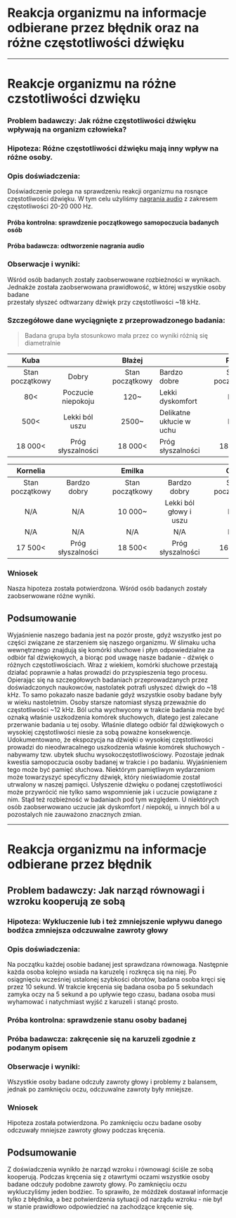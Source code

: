 # Reakcja organizmu na informacje odbierane przez błędnik oraz na różne częstotliwości dźwięku
-----
# Reakcje organizmu na różne czstotliwości dzwięku

### Problem badawczy: Jak różne częstotliwości dźwięku wpływają na organizm człowieka?

### Hipoteza: Różne częstotliwości dźwięku mają inny wpływ na różne osoby.

### Opis doświadczenia:
Doświadczenie polega na sprawdzeniu reakcji organizmu na rosnące częstotliwości dźwięku.
W tym celu użyliśmy [nagrania audio](https://youtu.be/qNf9nzvnd1k) z zakresem częstotliwości 20-20 000 Hz.

#### Próba kontrolna: sprawdzenie początkowego samopoczucia badanych osób

#### Próba badawcza: odtworzenie nagrania audio

### Obserwacje i wyniki:
Wśród osób badanych zostały zaobserwowane rozbieżności w wynikach.    
Jednakże została zaobserwowana prawidłowość, w której wszystkie osoby badane    
przestały słyszeć odtwarzany dźwięk przy częstotliwości ~18 kHz. 

### Szczegółowe dane wyciągnięte z przeprowadzonego badania:
> Badana grupa była stosunkowo mała przez co wyniki różnią się diametralnie

|       Kuba      	|                    	|   	|      Błażej     	|                          	|   	|      Piotr      	|                   	|
|:---------------:	|:------------------:	|---	|:---------------:	|--------------------------	|---	|:---------------:	|-------------------	|
| Stan początkowy 	| Dobry              	|   	| Stan początkowy 	| Bardzo dobre             	|   	| Stan początkowy 	| Bardzo dobre       	|
| 80<             	| Poczucie niepokoju 	|   	| 120~            	| Lekki dyskomfort         	|   	| N/A             	| N/A               	|
| 500<            	| Lekki ból uszu     	|   	| 2500~           	| Delikatne ukłucie w uchu 	|   	| N/A             	| N/A               	|
| 18 000<         	| Próg słyszalności  	|   	| 18 000<         	| Próg słyszalności        	|   	| 18 000<         	| Próg słyszalności 	|

|     Kornelia    	|                   	|   	|      Emilka     	|                        	|   	|       Olga      	|                   	|
|:---------------:	|:-----------------:	|:-:	|:---------------:	|:----------------------:	|:-:	|:---------------:	|:-----------------:	|
| Stan początkowy 	| Bardzo dobry      	|   	| Stan początkowy 	| Bardzo dobry           	|   	| Stan początkowy 	| Bardzo dobry      	|
| N/A             	| N/A               	|   	| 10 000~         	| Lekki ból głowy i uszu 	|   	| N/A             	| N/A               	|
| N/A             	| N/A               	|   	| N/A             	| N/A                    	|   	| N/A             	| N/A               	|
| 17 500<         	| Próg słyszalności 	|   	| 18 500<         	| Próg słyszalności      	|   	| 16 000<         	| Próg słyszalności 	|

### Wniosek
Nasza hipoteza została potwierdzona. Wśród osób badanych zostały zaobserwowane różne wyniki.

## Podsumowanie
Wyjaśnienie naszego badania jest na pozór proste, gdyż wszystko jest po części związane ze starzeniem się naszego organizmu. W ślimaku ucha wewnętrznego znajdują się komórki słuchowe i płyn odpowiedzialne za odbiór fal dźwiękowych, a biorąc pod uwagę nasze badanie - dźwięk o różnych częstotliwościach. Wraz z wiekiem, komórki słuchowe przestają działać poprawnie a hałas prowadzi do przyspieszenia tego procesu. Opierając się na szczegółowych badaniach przeprowadzanych przez doświadczonych naukowców, nastolatek potrafi usłyszeć dźwięk do ~18 kHz. To samo pokazało nasze badanie gdyż wszystkie osoby badane były w wieku nastoletnim. Osoby starsze natomiast słyszą przeważnie do częstotliwości ~12 kHz. Ból ucha wychwycony w trakcie badania może być oznaką właśnie uszkodzenia komórek słuchowych, dlatego jest zalecane przerwanie badania u tej osoby. Właśnie dlatego odbiór fal dźwiękowych o wysokiej częstotliwości niesie za sobą poważne konsekwencje. Udokumentowano, że ekspozycja na dźwięki o wysokiej częstotliwości prowadzi do nieodwracalnego uszkodzenia właśnie komórek słuchowych - nabywamy tzw. ubytek słuchu wysokoczęstotliwościowy. Pozostaje jednak kwestia samopoczucia osoby badanej w trakcie i po badaniu. Wyjaśnieniem tego może być pamięć słuchowa. Niektórym pamiętliwym wydarzeniom może towarzyszyć specyficzny dźwięk, który nieświadomie został utrwalony w naszej pamięci. Usłyszenie dźwięku o podanej częstotliwości może przywrócić nie tylko samo wspomnienie jak i uczucie powiązane z nim. Stąd też rozbieżność w badaniach pod tym względem. U niektórych osób zaobserwowano uczucie jak dyskomfort / niepokój, u innych ból a u pozostalych nie zauważono znacznych zmian.

-----

# Reakcja organizmu na informacje odbierane przez błędnik

## Problem badawczy: Jak narząd równowagi i wzroku kooperują ze sobą 

### Hipoteza: Wykluczenie lub i też zmniejszenie wpływu danego bodźca zmniejsza odczuwalne zawroty głowy

### Opis doświadczenia:
Na początku każdej osobie badanej jest sprawdzana równowaga. Następnie każda osoba kolejno wsiada na karuzelę i rozkręca się na niej. Po osiągnięciu wcześniej ustalonej szybkości obrotów, badana osoba kręci się przez 10 sekund. W trakcie kręcenia się badana osoba po 5 sekundach zamyka oczy na 5 sekund a po upływie tego czasu, badana osoba musi wyhamować i natychmiast wyjść z karuzeli i stanąć prosto.

### Próba kontrolna: sprawdzenie stanu osoby badanej

### Próba badawcza: zakręcenie się na karuzeli zgodnie z podanym opisem

### Obserwacje i wyniki:
Wszystkie osoby badane odczuły zawroty głowy i problemy z balansem, jednak po zamknięciu oczu, odczuwalne zawroty były mniejsze.

### Wniosek
Hipoteza została potwierdzona. Po zamknięciu oczu badane osoby odczuwały mniejsze zawroty głowy podczas kręcenia.

## Podsumowanie
Z doświadczenia wynikło że narząd wzroku i równowagi ściśle ze sobą kooperują. Podczas kręcenia się z otawrtymi oczami wszystkie osoby badane odczuły podobne zawroty głowy. Po zamknięciu oczu wykluczyliśmy jeden bodźiec. To sprawiło, że móżdżek dostawał informacje tylko z błędnika, a bez potwierdzenia sytuacji od narządu wzroku - nie był w stanie prawidłowo odpowiedzieć na zachodzące kręcenie się.


